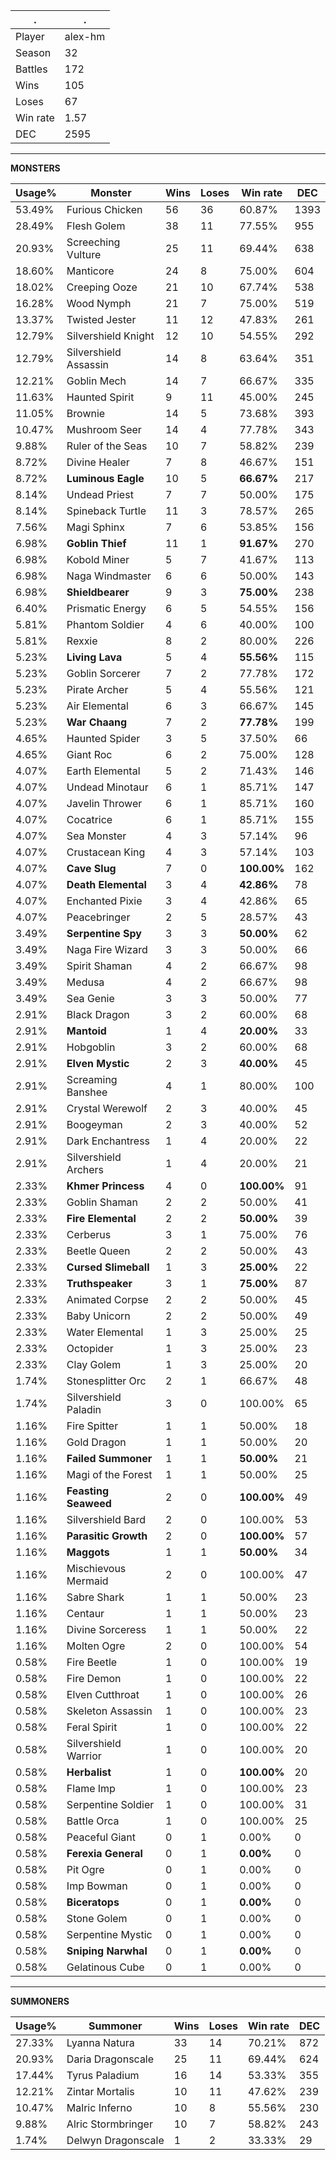 .|.
|-|-
Player|alex-hm
Season|32
Battles|172
Wins|105
Loses|67
Win rate|1.57
DEC|2595

---
**MONSTERS**

Usage%|Monster|Wins|Loses|Win rate|DEC|
-|-|-|-|-|-|
53.49%|Furious Chicken|56|36|60.87%|1393|
28.49%|Flesh Golem|38|11|77.55%|955|
20.93%|Screeching Vulture|25|11|69.44%|638|
18.60%|Manticore|24|8|75.00%|604|
18.02%|Creeping Ooze|21|10|67.74%|538|
16.28%|Wood Nymph|21|7|75.00%|519|
13.37%|Twisted Jester|11|12|47.83%|261|
12.79%|Silvershield Knight|12|10|54.55%|292|
12.79%|Silvershield Assassin|14|8|63.64%|351|
12.21%|Goblin Mech|14|7|66.67%|335|
11.63%|Haunted Spirit|9|11|45.00%|245|
11.05%|Brownie|14|5|73.68%|393|
10.47%|Mushroom Seer|14|4|77.78%|343|
9.88%|Ruler of the Seas|10|7|58.82%|239|
8.72%|Divine Healer|7|8|46.67%|151|
8.72%|**Luminous Eagle**|10|5|**66.67%**|217|
8.14%|Undead Priest|7|7|50.00%|175|
8.14%|Spineback Turtle|11|3|78.57%|265|
7.56%|Magi Sphinx|7|6|53.85%|156|
6.98%|**Goblin Thief**|11|1|**91.67%**|270|
6.98%|Kobold Miner|5|7|41.67%|113|
6.98%|Naga Windmaster|6|6|50.00%|143|
6.98%|**Shieldbearer**|9|3|**75.00%**|238|
6.40%|Prismatic Energy|6|5|54.55%|156|
5.81%|Phantom Soldier|4|6|40.00%|100|
5.81%|Rexxie|8|2|80.00%|226|
5.23%|**Living Lava**|5|4|**55.56%**|115|
5.23%|Goblin Sorcerer|7|2|77.78%|172|
5.23%|Pirate Archer|5|4|55.56%|121|
5.23%|Air Elemental|6|3|66.67%|145|
5.23%|**War Chaang**|7|2|**77.78%**|199|
4.65%|Haunted Spider|3|5|37.50%|66|
4.65%|Giant Roc|6|2|75.00%|128|
4.07%|Earth Elemental|5|2|71.43%|146|
4.07%|Undead Minotaur|6|1|85.71%|147|
4.07%|Javelin Thrower|6|1|85.71%|160|
4.07%|Cocatrice|6|1|85.71%|155|
4.07%|Sea Monster|4|3|57.14%|96|
4.07%|Crustacean King|4|3|57.14%|103|
4.07%|**Cave Slug**|7|0|**100.00%**|162|
4.07%|**Death Elemental**|3|4|**42.86%**|78|
4.07%|Enchanted Pixie|3|4|42.86%|65|
4.07%|Peacebringer|2|5|28.57%|43|
3.49%|**Serpentine Spy**|3|3|**50.00%**|62|
3.49%|Naga Fire Wizard|3|3|50.00%|66|
3.49%|Spirit Shaman|4|2|66.67%|98|
3.49%|Medusa|4|2|66.67%|98|
3.49%|Sea Genie|3|3|50.00%|77|
2.91%|Black Dragon|3|2|60.00%|68|
2.91%|**Mantoid**|1|4|**20.00%**|33|
2.91%|Hobgoblin|3|2|60.00%|68|
2.91%|**Elven Mystic**|2|3|**40.00%**|45|
2.91%|Screaming Banshee|4|1|80.00%|100|
2.91%|Crystal Werewolf|2|3|40.00%|45|
2.91%|Boogeyman|2|3|40.00%|52|
2.91%|Dark Enchantress|1|4|20.00%|22|
2.91%|Silvershield Archers|1|4|20.00%|21|
2.33%|**Khmer Princess**|4|0|**100.00%**|91|
2.33%|Goblin Shaman|2|2|50.00%|41|
2.33%|**Fire Elemental**|2|2|**50.00%**|39|
2.33%|Cerberus|3|1|75.00%|76|
2.33%|Beetle Queen|2|2|50.00%|43|
2.33%|**Cursed Slimeball**|1|3|**25.00%**|22|
2.33%|**Truthspeaker**|3|1|**75.00%**|87|
2.33%|Animated Corpse|2|2|50.00%|45|
2.33%|Baby Unicorn|2|2|50.00%|49|
2.33%|Water Elemental|1|3|25.00%|25|
2.33%|Octopider|1|3|25.00%|23|
2.33%|Clay Golem|1|3|25.00%|20|
1.74%|Stonesplitter Orc|2|1|66.67%|48|
1.74%|Silvershield Paladin|3|0|100.00%|65|
1.16%|Fire Spitter|1|1|50.00%|18|
1.16%|Gold Dragon|1|1|50.00%|20|
1.16%|**Failed Summoner**|1|1|**50.00%**|21|
1.16%|Magi of the Forest|1|1|50.00%|25|
1.16%|**Feasting Seaweed**|2|0|**100.00%**|49|
1.16%|Silvershield Bard|2|0|100.00%|53|
1.16%|**Parasitic Growth**|2|0|**100.00%**|57|
1.16%|**Maggots**|1|1|**50.00%**|34|
1.16%|Mischievous Mermaid|2|0|100.00%|47|
1.16%|Sabre Shark|1|1|50.00%|23|
1.16%|Centaur|1|1|50.00%|23|
1.16%|Divine Sorceress|1|1|50.00%|22|
1.16%|Molten Ogre|2|0|100.00%|54|
0.58%|Fire Beetle|1|0|100.00%|19|
0.58%|Fire Demon|1|0|100.00%|22|
0.58%|Elven Cutthroat|1|0|100.00%|26|
0.58%|Skeleton Assassin|1|0|100.00%|23|
0.58%|Feral Spirit|1|0|100.00%|22|
0.58%|Silvershield Warrior|1|0|100.00%|20|
0.58%|**Herbalist**|1|0|**100.00%**|20|
0.58%|Flame Imp|1|0|100.00%|23|
0.58%|Serpentine Soldier|1|0|100.00%|31|
0.58%|Battle Orca|1|0|100.00%|25|
0.58%|Peaceful Giant|0|1|0.00%|0|
0.58%|**Ferexia General**|0|1|**0.00%**|0|
0.58%|Pit Ogre|0|1|0.00%|0|
0.58%|Imp Bowman|0|1|0.00%|0|
0.58%|**Biceratops**|0|1|**0.00%**|0|
0.58%|Stone Golem|0|1|0.00%|0|
0.58%|Serpentine Mystic|0|1|0.00%|0|
0.58%|**Sniping Narwhal**|0|1|**0.00%**|0|
0.58%|Gelatinous Cube|0|1|0.00%|0|

---
**SUMMONERS**

Usage%|Summoner|Wins|Loses|Win rate|DEC|
-|-|-|-|-|-|
27.33%|Lyanna Natura|33|14|70.21%|872|
20.93%|Daria Dragonscale|25|11|69.44%|624|
17.44%|Tyrus Paladium|16|14|53.33%|355|
12.21%|Zintar Mortalis|10|11|47.62%|239|
10.47%|Malric Inferno|10|8|55.56%|230|
9.88%|Alric Stormbringer|10|7|58.82%|243|
1.74%|Delwyn Dragonscale|1|2|33.33%|29|

